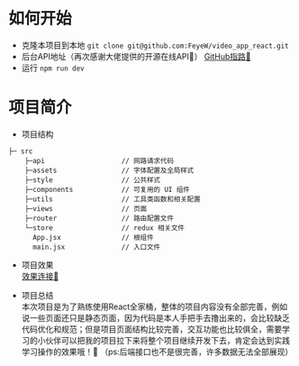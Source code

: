 # 如何开始
 - 克隆本项目到本地
    `git clone git@github.com:FeyeW/video_app_react.git`
 - 后台API地址（再次感谢大佬提供的开源在线API🎉）
    [GitHub指路🙋]([https://github.com/1136535305/Eyepetizer/wiki/%E5%BC%80%E7%9C%BC-API-%E6%8E%A5%E5%8F%A3%E5%88%86%E6%9E%90])
 - 运行
    `npm run dev`
# 项目简介
- 项目结构
```
├─ src
    ├─api                   // 网路请求代码
    ├─assets                // 字体配置及全局样式
    ├─style                 // 公共样式
    ├─components            // 可复用的 UI 组件
    ├─utils                 // 工具类函数和相关配置
    ├─views                 // 页面
    ├─router                // 路由配置文件
    └─store                 // redux 相关文件
      App.jsx               // 根组件
      main.jsx              // 入口文件
```
- 项目效果  
    [效果连接🙋](https://v.superbed.cn/play/6331b28716f2c2beb10165c4)
    
- 项目总结    
本次项目是为了熟练使用React全家桶，整体的项目内容没有全部完善，例如说一些页面还只是静态页面，因为代码是本人手把手去撸出来的，会比较缺乏代码优化和规范；但是项目页面结构比较完善，交互功能也比较俱全，需要学习的小伙伴可以把我的项目拉下来将整个项目继续开发下去，肯定会达到实践学习操作的效果哦！💪 （ps:后端接口也不是很完善，许多数据无法全部展现）
